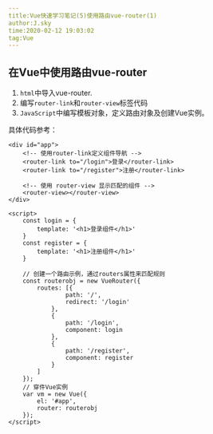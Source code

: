 ```yaml
---
title:Vue快速学习笔记(5)使用路由vue-router(1)
author:J.sky
time:2020-02-12 19:03:02
tag:Vue
---
```


## 在Vue中使用路由vue-router

1. `html`中导入vue-router.
2. 编写`router-link`和`router-view`标签代码
3. `JavaScript`中编写模板对象，定义路由对象及创建Vue实例。

具体代码参考：


    <div id="app">
        <!-- 使用router-link定义组件导航 -->
        <router-link to="/login">登录</router-link>
        <router-link to="/register">注册</router-link>

        <!-- 使用 router-view 显示匹配的组件 -->
        <router-view></router-view>
    </div>

    <script>
        const login = {
            template: '<h1>登录组件</h1>'
        }
        const register = {
            template: '<h1>注册组件</h1>'
        }

        // 创建一个路由示例，通过routers属性来匹配规则
        const routerobj = new VueRouter({
            routes: [{
                    path: '/',
                    redirect: '/login'
                },
                {
                    path: '/login',
                    component: login
                },
                {
                    path: '/register',
                    component: register
                }
            ]
        });
        // 穿件Vue实例
        var vm = new Vue({
            el: '#app',
            router: routerobj
        });
    </script>